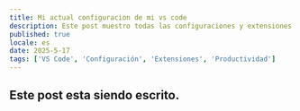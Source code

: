 ```yaml
---
title: Mi actual configuracion de mi vs code
description: Este post muestro todas las configuraciones y extensiones que utilizo en mi editor de código.
published: true
locale: es
date: 2025-5-17
tags: ['VS Code', 'Configuración', 'Extensiones', 'Productividad']
---
```


## Este post esta siendo escrito.
